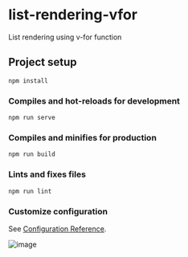  
# list-rendering-vfor
List rendering using v-for function 

## Project setup
```
npm install
```

### Compiles and hot-reloads for development
```
npm run serve
```

### Compiles and minifies for production
```
npm run build
```

### Lints and fixes files
```
npm run lint
```

### Customize configuration
See [Configuration Reference](https://cli.vuejs.org/config/).

![image](https://user-images.githubusercontent.com/30128774/199552304-a435968f-b482-4518-bc00-c465cc38d34a.png)
